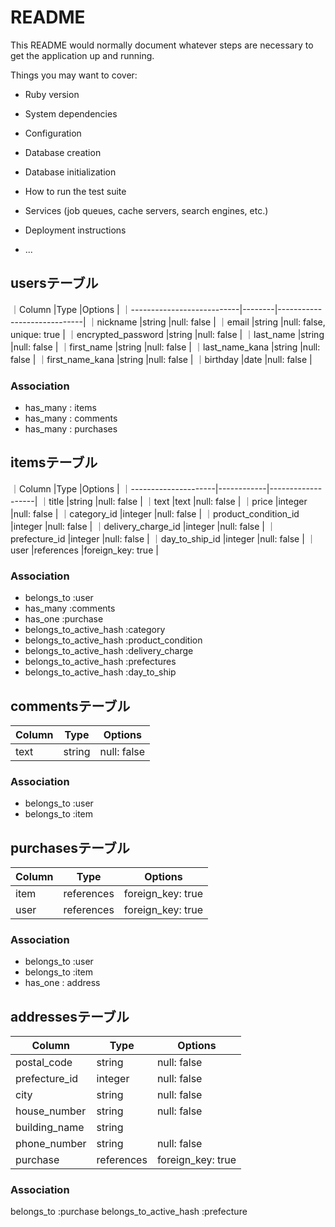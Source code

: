 # README

This README would normally document whatever steps are necessary to get the
application up and running.

Things you may want to cover:

* Ruby version

* System dependencies

* Configuration

* Database creation

* Database initialization

* How to run the test suite

* Services (job queues, cache servers, search engines, etc.)

* Deployment instructions

* ...


## usersテーブル

｜Column                     |Type    |Options                      |
｜---------------------------|--------|-----------------------------|
｜nickname                   |string  |null: false                  |
｜email                      |string  |null: false, unique: true    |
｜encrypted_password         |string  |null: false                  |
｜last_name                  |string  |null: false                  |
｜first_name                 |string  |null: false                  |
｜last_name_kana             |string  |null: false                  |
｜first_name_kana            |string  |null: false                  |
｜birthday                   |date    |null: false                  |

### Association

- has_many : items
- has_many : comments
- has_many : purchases

## itemsテーブル

｜Column               |Type        |Options            |
｜---------------------|------------|-------------------|
｜title                |string      |null: false        |
｜text                 |text        |null: false        |
｜price                |integer     |null: false        |
｜category_id          |integer     |null: false        |
｜product_condition_id |integer     |null: false        |
｜delivery_charge_id   |integer     |null: false        |
｜prefecture_id        |integer     |null: false        |
｜day_to_ship_id       |integer     |null: false        |
｜user                 |references  |foreign_key: true  |




### Association

- belongs_to :user
- has_many   :comments
- has_one    :purchase
- belongs_to_active_hash :category
- belongs_to_active_hash :product_condition
- belongs_to_active_hash :delivery_charge
- belongs_to_active_hash :prefectures
- belongs_to_active_hash :day_to_ship

## commentsテーブル

|Column           |Type    |Options        |
|-----------------|--------|---------------|
|text             |string  |null: false    |

### Association

- belongs_to :user
- belongs_to :item

## purchasesテーブル
|Column           |Type        |Options            |
|-----------------|------------|-------------------|
|item             |references  |foreign_key: true  |
|user             |references  |foreign_key: true  |

### Association

- belongs_to :user
- belongs_to :item
- has_one : address

## addressesテーブル
|Column                   |Type       |Options                        |
|-------------------------|-----------|-------------------------------|
|postal_code              |string     |null: false                    |
|prefecture_id            |integer    |null: false                    |
|city                    |string     |null: false                    |
|house_number            |string     |null: false                    |
|building_name            |string     |                               |
|phone_number             |string     |null: false                    |
|purchase                 |references |foreign_key: true              |


### Association

belongs_to :purchase
belongs_to_active_hash :prefecture







